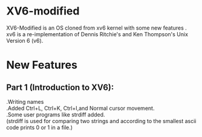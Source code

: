 # XV6-modified
XV6-Modified is an OS cloned from xv6 kernel with some new features . xv6 is a re-implementation of Dennis Ritchie's and Ken Thompson's Unix Version 6 (v6).

# New Features
## Part 1 (Introduction to XV6):
.Writing names\
.Added Ctrl+L, Ctrl+K, Ctrl+I,and Normal cursor movement.\
.Some user programs like strdiff added.\
  (strdiff is used for comparing two strings and according to the smallest ascii code prints 0 or 1 in a file.)
